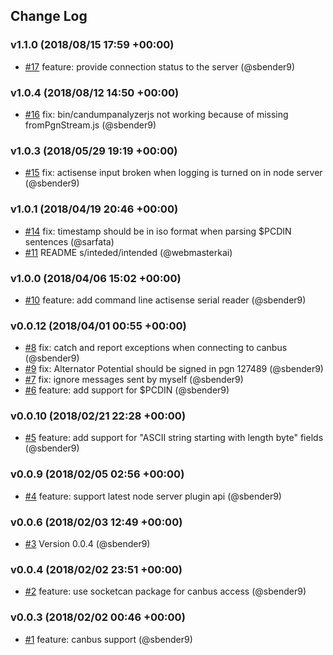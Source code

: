 ## Change Log

### v1.1.0 (2018/08/15 17:59 +00:00)
- [#17](https://github.com/canboat/canboatjs/pull/17) feature: provide connection status to the server (@sbender9)

### v1.0.4 (2018/08/12 14:50 +00:00)
- [#16](https://github.com/canboat/canboatjs/pull/16) fix: bin/candumpanalyzerjs not working because of missing fromPgnStream.js (@sbender9)

### v1.0.3 (2018/05/29 19:19 +00:00)
- [#15](https://github.com/canboat/canboatjs/pull/15) fix: actisense input broken when logging is turned on in node server (@sbender9)

### v1.0.1 (2018/04/19 20:46 +00:00)
- [#14](https://github.com/canboat/canboatjs/pull/14) fix: timestamp should be in iso format when parsing $PCDIN sentences (@sarfata)
- [#11](https://github.com/canboat/canboatjs/pull/11) README s/inteded/intended (@webmasterkai)

### v1.0.0 (2018/04/06 15:02 +00:00)
- [#10](https://github.com/canboat/canboatjs/pull/10) feature: add command line actisense serial reader  (@sbender9)

### v0.0.12 (2018/04/01 00:55 +00:00)
- [#8](https://github.com/canboat/canboatjs/pull/8) fix: catch and report exceptions when connecting to canbus (@sbender9)
- [#9](https://github.com/canboat/canboatjs/pull/9)  fix: Alternator Potential should be signed in pgn 127489 (@sbender9)
- [#7](https://github.com/canboat/canboatjs/pull/7) fix: ignore messages sent by myself (@sbender9)
- [#6](https://github.com/canboat/canboatjs/pull/6) feature: add support for $PCDIN (@sbender9)

### v0.0.10 (2018/02/21 22:28 +00:00)
- [#5](https://github.com/canboat/canboatjs/pull/5) feature: add support for "ASCII string starting with length byte" fields (@sbender9)

### v0.0.9 (2018/02/05 02:56 +00:00)
- [#4](https://github.com/canboat/canboatjs/pull/4) feature: support latest node server plugin api (@sbender9)

### v0.0.6 (2018/02/03 12:49 +00:00)
- [#3](https://github.com/canboat/canboatjs/pull/3) Version 0.0.4 (@sbender9)

### v0.0.4 (2018/02/02 23:51 +00:00)
- [#2](https://github.com/canboat/canboatjs/pull/2) feature: use socketcan package for canbus access (@sbender9)

### v0.0.3 (2018/02/02 00:46 +00:00)
- [#1](https://github.com/canboat/canboatjs/pull/1) feature: canbus support (@sbender9)